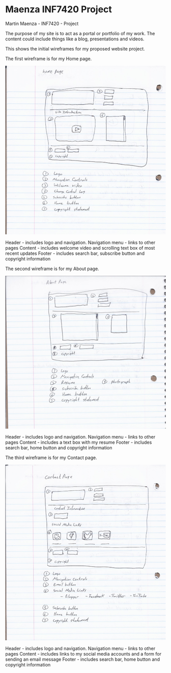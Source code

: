 # Maenza INF7420 Project
Martin Maenza - INF7420 - Project

The purpose of my site is to act as a portal or portfolio of my work. The content could include things like a blog, presentations and videos.

This shows the initial wireframes for my proposed website project.

The first wireframe is for my Home page.

![Wireframe of Home Page](wireframes/home-wire.jpg)

Header - includes logo and navigation.
Navigation menu - links to other pages
Content - includes welcome video and scrolling text box of most recent updates
Footer - includes search bar, subscribe button and copyright information

The second wireframe is for my About page.

![Wireframe of About Page](wireframes/about-wire.jpg)

Header - includes logo and navigation.
Navigation menu - links to other pages
Content - includes a text box with my resume
Footer - includes search bar, home button and copyright information



The third wireframe is for my Contact page.

![Wireframe of Contact Page](wireframes/contact-wire.jpg)

Header - includes logo and navigation.
Navigation menu - links to other pages
Content - includes links to my social media accounts and a form for sending an email message
Footer - includes search bar, home button and copyright information

